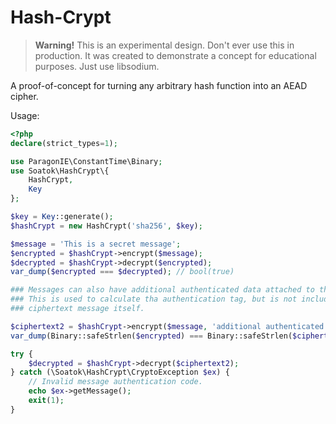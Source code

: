 # Hash-Crypt

> **Warning!** This is an experimental design. Don't ever use this in production.
> It was created to demonstrate a concept for educational purposes. Just use libsodium.

A proof-of-concept for turning any arbitrary hash function into an AEAD cipher.

Usage:

```php
<?php
declare(strict_types=1);

use ParagonIE\ConstantTime\Binary;
use Soatok\HashCrypt\{
    HashCrypt,
    Key
};

$key = Key::generate();
$hashCrypt = new HashCrypt('sha256', $key);

$message = 'This is a secret message';
$encrypted = $hashCrypt->encrypt($message);
$decrypted = $hashCrypt->decrypt($encrypted);
var_dump($encrypted === $decrypted); // bool(true)

### Messages can also have additional authenticated data attached to the ciphertext.
### This is used to calculate tha authentication tag, but is not included in the
### ciphertext message itself.

$ciphertext2 = $hashCrypt->encrypt($message, 'additional authenticated data');
var_dump(Binary::safeStrlen($encrypted) === Binary::safeStrlen($ciphertext2)); // bool(true)

try {
    $decrypted = $hashCrypt->decrypt($ciphertext2);
} catch (\Soatok\HashCrypt\CryptoException $ex) {
    // Invalid message authentication code.
    echo $ex->getMessage();
    exit(1);
}
```
